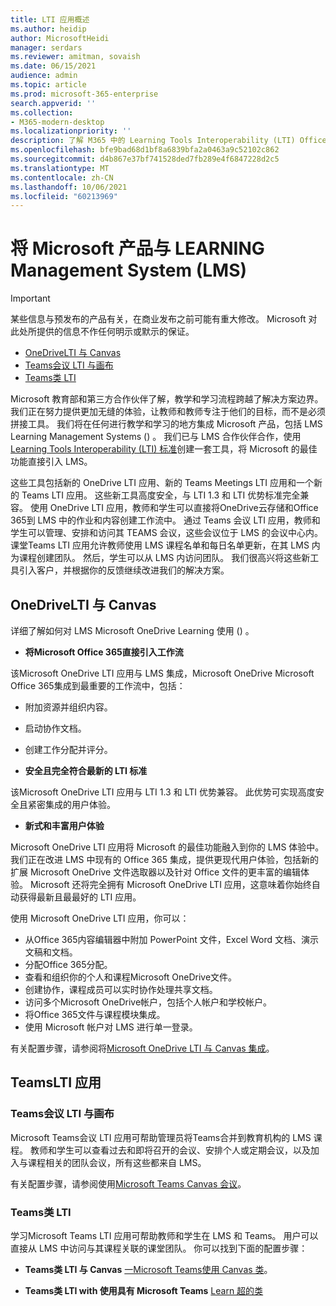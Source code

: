 ```yaml
---
title: LTI 应用概述
ms.author: heidip
author: MicrosoftHeidi
manager: serdars
ms.reviewer: amitman, sovaish
ms.date: 06/15/2021
audience: admin
ms.topic: article
ms.prod: microsoft-365-enterprise
search.appverid: ''
ms.collection:
- M365-modern-desktop
ms.localizationpriority: ''
description: 了解 M365 中的 Learning Tools Interoperability (LTI) Office 应用，以及他们将 Office 应用集成到其 Learning Management System (LMS) 时如何帮助教师。
ms.openlocfilehash: bfe9bad68d1bf8a6839bfa2a0463a9c52102c862
ms.sourcegitcommit: d4b867e37bf741528ded7fb289e4f6847228d2c5
ms.translationtype: MT
ms.contentlocale: zh-CN
ms.lasthandoff: 10/06/2021
ms.locfileid: "60213969"
---
```

# <a name="integrating-microsoft-products-with-your-learning-management-system-lms"></a>将 Microsoft 产品与 LEARNING Management System (LMS) 

> [!IMPORTANT]
> 某些信息与预发布的产品有关，在商业发布之前可能有重大修改。 Microsoft 对此处所提供的信息不作任何明示或默示的保证。

- [OneDriveLTI 与 Canvas](#onedrive-lti-with-canvas)
- [Teams会议 LTI 与画布](#teams-meetings-lti-with-canvas)
- [Teams类 LTI](#teams-classes-lti)

Microsoft 教育部和第三方合作伙伴了解，教学和学习流程跨越了解决方案边界。 我们正在努力提供更加无缝的体验，让教师和教师专注于他们的目标，而不是必须拼接工具。 我们将在任何进行教学和学习的地方集成 Microsoft 产品，包括 LMS Learning Management Systems () 。 我们已与 LMS 合作伙伴合作，使用[Learning Tools Interoperability (LTI) 标准](https://www.imsglobal.org/activity/learning-tools-interoperability)创建一套工具，将 Microsoft 的最佳功能直接引入 LMS。

这些工具包括新的 OneDrive LTI 应用、新的 Teams Meetings LTI 应用和一个新的 Teams LTI 应用。 这些新工具高度安全，与 LTI 1.3 和 LTI 优势标准完全兼容。 使用 OneDrive LTI 应用，教师和学生可以直接将OneDrive云存储和Office 365到 LMS 中的作业和内容创建工作流中。 通过 Teams 会议 LTI 应用，教师和学生可以管理、安排和访问其 TEAMS 会议，这些会议位于 LMS 的会议中心内。 课堂Teams LTI 应用允许教师使用 LMS 课程名单和每日名单更新，在其 LMS 内为课程创建团队。 然后，学生可以从 LMS 内访问团队。 我们很高兴将这些新工具引入客户，并根据你的反馈继续改进我们的解决方案。

## <a name="onedrive-lti-with-canvas"></a>OneDriveLTI 与 Canvas

详细了解如何对 LMS Microsoft OneDrive Learning 使用 () 。

- **将Microsoft Office 365直接引入工作流**

该Microsoft OneDrive LTI 应用与 LMS 集成，Microsoft OneDrive Microsoft Office 365集成到最重要的工作流中，包括：

- 附加资源并组织内容。
- 启动协作文档。
- 创建工作分配并评分。

- **安全且完全符合最新的 LTI 标准**

该Microsoft OneDrive LTI 应用与 LTI 1.3 和 LTI 优势兼容。 此优势可实现高度安全且紧密集成的用户体验。

- **新式和丰富用户体验**

Microsoft OneDrive LTI 应用将 Microsoft 的最佳功能融入到你的 LMS 体验中。 我们正在改进 LMS 中现有的 Office 365 集成，提供更现代用户体验，包括新的扩展 Microsoft OneDrive 文件选取器以及针对 Office 文件的更丰富的编辑体验。 Microsoft 还将完全拥有 Microsoft OneDrive LTI 应用，这意味着你始终自动获得最新且最最好的 LTI 应用。

使用 Microsoft OneDrive LTI 应用，你可以：

- 从Office 365内容编辑器中附加 PowerPoint 文件，Excel Word 文档、演示文稿和文档。
- 分配Office 365分配。
- 查看和组织你的个人和课程Microsoft OneDrive文件。
- 创建协作，课程成员可以实时协作处理共享文档。
- 访问多个Microsoft OneDrive帐户，包括个人帐户和学校帐户。
- 将Office 365文件与课程模块集成。
- 使用 Microsoft 帐户对 LMS 进行单一登录。

有关配置步骤，请参阅将[Microsoft OneDrive LTI 与 Canvas 集成](onedrive-lti.md)。

## <a name="teams-lti-apps"></a>TeamsLTI 应用

### <a name="teams-meetings-lti-with-canvas"></a>Teams会议 LTI 与画布

Microsoft Teams会议 LTI 应用可帮助管理员将Teams合并到教育机构的 LMS 课程。 教师和学生可以查看过去和即将召开的会议、安排个人或定期会议，以及加入与课程相关的团队会议，所有这些都来自 LMS。

有关配置步骤，请参阅使用[Microsoft Teams Canvas 会议](teams-meetings-with-canvas.md)。

### <a name="teams-classes-lti"></a>Teams类 LTI

学习Microsoft Teams LTI 应用可帮助教师和学生在 LMS 和 Teams。 用户可以直接从 LMS 中访问与其课程关联的课堂团队。 你可以找到下面的配置步骤：

- **Teams类 LTI 与 Canvas** [一Microsoft Teams使用 Canvas 类](teams-classes-with-canvas.md)。

- **Teams类 LTI with 使用具有 Microsoft Teams** [Learn 超的类](teams-classes-with-blackboard.md)
